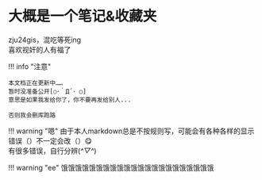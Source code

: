 # 大概是一个笔记&收藏夹

zju24gis，混吃等死ing  
喜欢视奸的人有福了  


!!! info "注意"

    本文档正在更新中……  
    暂时没准备公开[○･｀Д´･ ○]  
    意思是如果我发给你了，你不要再发给别人...
    
    否则我会删库跑路 

!!! warning "嗯"
    由于本人markdown总是不按规则写，可能会有各种各样的显示错误（）不一定会改（）😋  
    有很多错误，自行分辨(*^▽^*)

!!! warning "ee"
    饿饿饿饿饿饿饿饿饿饿饿饿饿饿饿饿饿饿饿饿饿饿